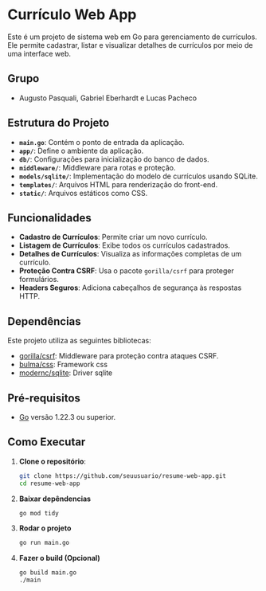 # Currículo Web App

Este é um projeto de sistema web em Go para gerenciamento de currículos. Ele permite cadastrar, listar e visualizar detalhes de currículos por meio de uma interface web. 

## Grupo
- Augusto Pasquali, Gabriel Eberhardt e Lucas Pacheco


## Estrutura do Projeto

- **`main.go`**: Contém o ponto de entrada da aplicação.
- **`app/`**: Define o ambiente da aplicação.
- **`db/`**: Configurações para inicialização do banco de dados.
- **`middleware/`**: Middleware para rotas e proteção.
- **`models/sqlite/`**: Implementação do modelo de currículos usando SQLite.
- **`templates/`**: Arquivos HTML para renderização do front-end.
- **`static/`**: Arquivos estáticos como CSS.

## Funcionalidades

- **Cadastro de Currículos**: Permite criar um novo currículo.
- **Listagem de Currículos**: Exibe todos os currículos cadastrados.
- **Detalhes de Currículos**: Visualiza as informações completas de um currículo.
- **Proteção Contra CSRF**: Usa o pacote `gorilla/csrf` para proteger formulários.
- **Headers Seguros**: Adiciona cabeçalhos de segurança às respostas HTTP.

## Dependências

Este projeto utiliza as seguintes bibliotecas:

- [gorilla/csrf](https://github.com/gorilla/csrf): Middleware para proteção contra ataques CSRF.
- [bulma/css](https://github.com/jgthms/bulma): Framework css
- [modernc/sqlite](https://pkg.go.dev/modernc.org/sqlite#section-readme): Driver sqlite

## Pré-requisitos

- [Go](https://go.dev/) versão 1.22.3 ou superior.


## Como Executar

1. **Clone o repositório**:
   ```bash
   git clone https://github.com/seuusuario/resume-web-app.git
   cd resume-web-app
   ```

2. **Baixar depêndencias**
   ```bash
   go mod tidy
   ```

3. **Rodar o projeto**
   ```bash
   go run main.go
   ```
   
4. **Fazer o build (Opcional)**
   ```bash
   go build main.go
   ./main
   ```
